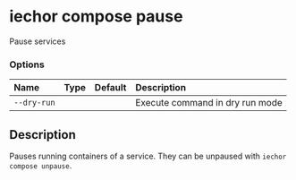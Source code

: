 # iechor compose pause

<!---MARKER_GEN_START-->
Pause services

### Options

| Name        | Type | Default | Description                     |
|:------------|:-----|:--------|:--------------------------------|
| `--dry-run` |      |         | Execute command in dry run mode |


<!---MARKER_GEN_END-->

## Description

Pauses running containers of a service. They can be unpaused with `iechor compose unpause`.